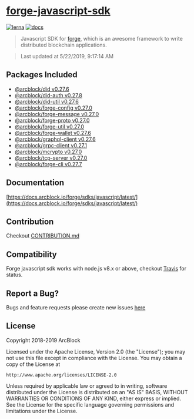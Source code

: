 # [forge-javascript-sdk](https://github.com/ArcBlock/forge-js)

[![lerna](https://img.shields.io/badge/maintained%20with-lerna-cc00ff.svg)](https://lernajs.io/)
[![docs](https://img.shields.io/badge/powered%20by-arcblock-green.svg)](https://docs.arcblock.io)

> Javascript SDK for [forge](https://docs.arcblock.io/forge/latest/), which is an awesome framework to write distributed blockchain applications.

> Last updated at 5/22/2019, 9:17:14 AM

## Packages Included

- [@arcblock/did v0.27.6](./packages/did)
- [@arcblock/did-auth v0.27.8](./packages/did-auth)
- [@arcblock/did-util v0.27.6](./packages/did-util)
- [@arcblock/forge-config v0.27.0](./packages/forge-config)
- [@arcblock/forge-message v0.27.0](./packages/forge-message)
- [@arcblock/forge-proto v0.27.0](./packages/forge-proto)
- [@arcblock/forge-util v0.27.0](./packages/forge-util)
- [@arcblock/forge-wallet v0.27.6](./packages/forge-wallet)
- [@arcblock/graphql-client v0.27.6](./packages/graphql-client)
- [@arcblock/grpc-client v0.27.1](./packages/grpc-client)
- [@arcblock/mcrypto v0.27.0](./packages/mcrypto)
- [@arcblock/tcp-server v0.27.0](./packages/tcp-server)
- [@arcblock/forge-cli v0.27.7](./apps/forge-cli)

## Documentation

[https://docs.arcblock.io/forge/sdks/javascript/latest/](https://docs.arcblock.io/forge/sdks/javascript/latest/)

## Contribution

Checkout [CONTRIBUTION.md](./CONTRIBUTION.md)

## Compatibility

Forge javascript sdk works with node.js v8.x or above, checkout [Travis](https://travis-ci.com/ArcBlock/forge-js/builds) for status.

## Report a Bug?

Bugs and feature requests please create new issues [here](https://github.com/ArcBlock/forge-js/issues)

## License

Copyright 2018-2019 ArcBlock

Licensed under the Apache License, Version 2.0 (the "License");
you may not use this file except in compliance with the License.
You may obtain a copy of the License at

    http://www.apache.org/licenses/LICENSE-2.0

Unless required by applicable law or agreed to in writing, software
distributed under the License is distributed on an "AS IS" BASIS,
WITHOUT WARRANTIES OR CONDITIONS OF ANY KIND, either express or implied.
See the License for the specific language governing permissions and
limitations under the License.
